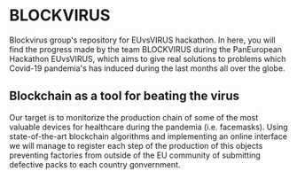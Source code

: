 # BLOCKVIRUS
Blockvirus group's repository for EUvsVIRUS hackathon.
In here, you will find the progress made by the team BLOCKVIRUS during the PanEuropean Hackathon EUvsVIRUS, which aims to give real solutions to problems which Covid-19 pandemia's has induced during the last months all over the globe.

## Blockchain as a tool for beating the virus
Our target is to monitorize the production chain of some of the most valuable devices for healthcare during the pandemia (i.e. facemasks). Using state-of-the-art blockchain algorithms and implementing an online interface we will manage to register each step of the production of this objects preventing factories from outside of the EU community of submitting defective packs to each country gonvernment.

